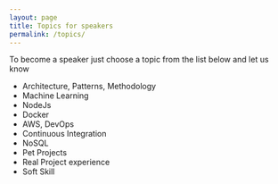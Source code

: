 ```yaml
---
layout: page
title: Topics for speakers
permalink: /topics/
---
```


To become a speaker just choose a topic from the list below and let us know

* Architecture, Patterns, Methodology
* Machine Learning
* NodeJs
* Docker
* AWS, DevOps
* Continuous Integration
* NoSQL
* Pet Projects
* Real Project experience
* Soft Skill
